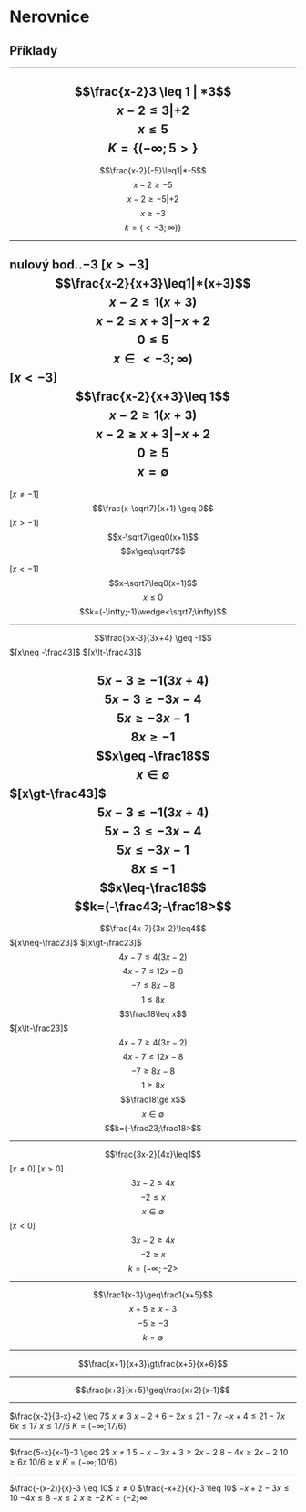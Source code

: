 # Nerovnice

## Příklady
---
$$\frac{x-2}3 \leq 1 | *3$$
$$x-2\leq3|+2$$
$$x\leq5$$
$$K = \{(-\infty; 5>\}$$
---
$$\frac{x-2}{-5}\leq1|*-5$$
$$x-2\geq-5$$
$$x-2\geq-5|+2$$
$$x\geq-3$$
$$k=\{<-3;\infty)\}$$

---


nulový bod..$-3$
$[x\gt-3]$
$$\frac{x-2}{x+3}\leq1|*(x+3)$$
$$x-2\leq1(x+3)$$
$$x-2\leq x+3 | -x+2$$
$$0 \leq 5$$
$$x \in <-3;\infty)$$
$[x\lt-3]$
$$\frac{x-2}{x+3}\leq 1$$
$$x-2\geq1(x+3)$$
$$x-2\geq x+3 |-x+2$$
$$0\geq5$$
$$x=\emptyset$$
---
$[x\neq-1]$
$$\frac{x-\sqrt7}{x+1} \geq 0$$
$[x>-1]$
$$x-\sqrt7\geq0(x+1)$$
$$x\geq\sqrt7$$

$[x<-1]$
$$x-\sqrt7\leq0(x+1)$$
$$x\leq0$$
$$k=(-\infty;-1)\wedge<\sqrt7;\infty)$$

---
$$\frac{5x-3}{3x+4} \geq -1$$
$[x\neq -\frac43]$
$[x\lt-\frac43]$

$$5x-3\geq-1(3x+4)$$
$$5x-3\geq-3x-4$$
$$5x\geq-3x-1$$
$$8x\geq-1$$
$$x\geq -\frac18$$
$$x\in\emptyset$$
$[x\gt-\frac43]$
$$5x-3\le-1(3x+4)$$
$$5x-3\le-3x-4$$
$$5x\leq-3x-1$$
$$8x\le-1$$
$$x\leq-\frac18$$
$$k=(-\frac43;-\frac18>$$
---
$$\frac{4x-7}{3x-2}\leq4$$
$[x\neq-\frac23]$
$[x\gt-\frac23]$
$$4x-7\leq4(3x-2)$$
$$4x-7\leq12x-8$$
$$-7\leq8x-8$$
$$1\leq8x$$
$$\frac18\leq x$$
$[x\lt-\frac23]$
$$4x-7\ge4(3x-2)$$
$$4x-7\ge12x-8$$
$$-7\ge8x-8$$
$$1\ge8x$$
$$\frac18\ge x$$
$$x\in\emptyset$$
$$k=(-\frac23;\frac18>$$

---

$$\frac{3x-2}{4x}\leq1$$
$[x\ne0]$
$[x\gt0]$
$$3x-2\leq4x$$
$$-2\leq x$$
$$x\in\emptyset$$
$[x\lt0]$
$$3x-2\ge4x$$
$$-2\ge x$$
$$k=(-\infty;-2>$$

---
$$\frac1{x-3}\geq\frac1{x+5}$$
$$x+5\geq x-3$$
$$-5\geq-3$$
$$k=\emptyset$$

---
$$\frac{x+1}{x+3}\gt\frac{x+5}{x+6}$$

---
$$\frac{x+3}{x+5}\geq\frac{x+2}{x-1}$$

---
  
$\frac{x-2}{3-x}+2 \leq 7$ $x \ne 3$ $x-2 + 6 - 2x \leq 21 - 7x$ $-x + 4 \leq 21 - 7x$ $6x \leq 17$ $x \leq 17/6$
$K = (-\infty ; 17/6 \rangle$

---

$\frac{5-x}{x-1}-3 \geq 2$ $x \ne 1$ $5-x-3x + 3 \geq 2x-2$ $8 - 4x \geq 2x - 2$ $10\geq6x$ $10/6 \geq x$
$K = (-\infty; 10/6 \rangle$

---

$\frac{-(x-2)}{x}-3 \leq 10$ $x \ne 0$ $\frac{-x+2}{x}-3 \leq 10$ $-x+2-3x \leq 10$ $-4x \leq 8$ $-x \leq 2$ $x \geq-2$
$K = \langle -2 ; \infty$
